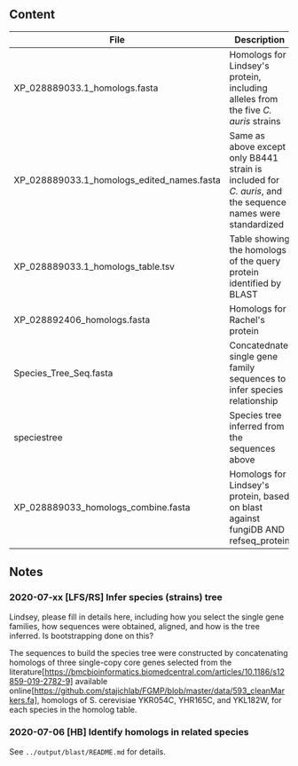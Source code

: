 ## Content
File | Description | Source | User/Date
-----|-------------|--------|----------
XP_028889033.1_homologs.fasta | Homologs for Lindsey's protein, including alleles from the five _C. auris_ strains | BLAST identified | LFS/2019
XP_028889033.1_homologs_edited_names.fasta | Same as above except only B8441 strain is included for _C. auris_, and the sequence names were standardized | Same as above | LFS/2020 
XP_028889033.1_homologs_table.tsv | Table showing the homologs of the query protein identified by BLAST | fungiDB | LFS/2019
XP_028892406_homologs.fasta | Homologs for Rachel's protein | BLAST identified | RS/2019.12
Species_Tree_Seq.fasta | Concatednate single gene family sequences to infer species relationship | See notes below | LFS/2020
speciestree | Species tree inferred from the sequences above | See notes below | LFS/2020
XP_028889033_homologs_combine.fasta | Homologs for Lindsey's protein, based on blast against fungiDB AND refseq_protein | BLAST identified | HB/2020
## Notes

### 2020-07-xx [LFS/RS] Infer species (strains) tree
Lindsey, please fill in details here, including how you select the single gene families, how sequences were obtained, aligned, and how is the tree inferred. Is bootstrapping done on this?

The sequences to build the species tree were constructed by concatenating homologs of three single-copy core genes selected from the literature[https://bmcbioinformatics.biomedcentral.com/articles/10.1186/s12859-019-2782-9] available online[https://github.com/stajichlab/FGMP/blob/master/data/593_cleanMarkers.fa], homologs of  S. cerevisiae YKR054C, YHR165C, and YKL182W, for each species in the homolog table.
### 2020-07-06 [HB] Identify homologs in related species
See `../output/blast/README.md` for details.
